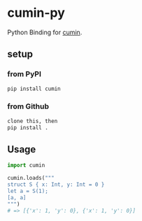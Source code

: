 # cumin-py

Python Binding for [cumin](https://github.com/cympfh/cumin).

## setup

### from PyPI

```bash
pip install cumin
```

### from Github

```bash
clone this, then
pip install .
```

## Usage

```python
import cumin

cumin.loads("""
struct S { x: Int, y: Int = 0 }
let a = S(1);
[a, a]
""")
# => [{'x': 1, 'y': 0}, {'x': 1, 'y': 0}]
```
